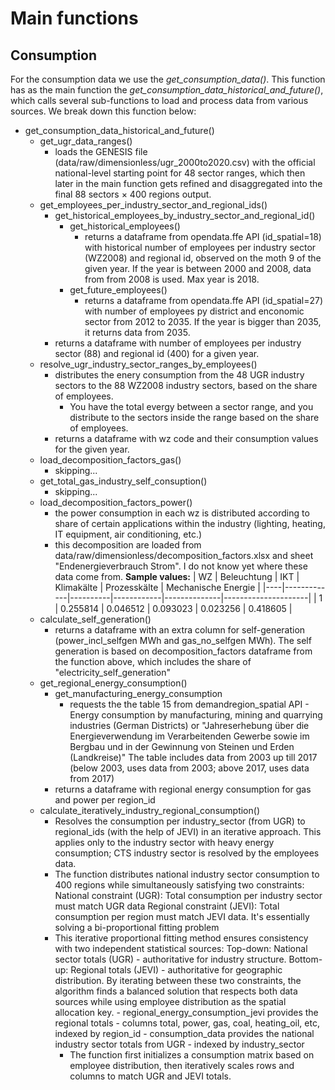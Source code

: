 # Main functions

## Consumption
For the consumption data we use the *get_consumption_data()*. This function has as the main function the
*get_consumption_data_historical_and_future()*, which calls several sub-functions
to load and process data from various sources. We break down this function below:

- get_consumption_data_historical_and_future()
    * get_ugr_data_ranges()
        - loads the GENESIS file (data/raw/dimensionless/ugr_2000to2020.csv) with the official national-level starting point for 48 sector ranges, 
          which then later in the main function gets refined and disaggregated into the final 88 sectors × 400 regions output. 
    * get_employees_per_industry_sector_and_regional_ids()
        - get_historical_employees_by_industry_sector_and_regional_id()
            * get_historical_employees()
                - returns a dataframe from opendata.ffe API (id_spatial=18) with historical number of employees per industry sector (WZ2008) and regional id, observed on the moth 9 
                  of the given year. If the year is between 2000 and 2008, data from from 2008 is used. Max year is 2018.
            * get_future_employees()
                - returns a dataframe from opendata.ffe API (id_spatial=27) with number of employees py district and enconomic sector from 2012 to 2035. If
                  the year is bigger than 2035, it returns data from 2035.
        - returns a dataframe with number of employees per industry sector (88) and regional id (400) for a given year.
    * resolve_ugr_industry_sector_ranges_by_employees()
        - distributes the enery consumption from the 48 UGR industry sectors to the 88 WZ2008 industry sectors, 
          based on the share of employees.
            - You have the total evergy between a sector range, and you distribute to the sectors inside the range based on the share of employees.
        - returns a dataframe with wz code and their consumption values for the given year.
    * load_decomposition_factors_gas() 
        - skipping...
    * get_total_gas_industry_self_consuption()
        - skipping...
    * load_decomposition_factors_power()
        - the power consumption in each wz is distributed according to share 
          of certain applications within the industry (lighting, heating, IT equipment, air conditioning, etc.)
        - this decomposition are loaded from data/raw/dimensionless/decomposition_factors.xlsx and sheet "Endenergieverbrauch Strom".
          I do not know yet where these data come from.
          **Sample values:**
            | WZ | Beleuchtung | IKT      | Klimakälte | Prozesskälte | Mechanische Energie |
            |----|-------------|----------|------------|--------------|---------------------|
            | 1  | 0.255814    | 0.046512 | 0.093023   | 0.023256     | 0.418605            |
    * calculate_self_generation()
        - returns a dataframe with an extra column for self-generation (power_incl_selfgen MWh and gas_no_selfgen MWh).
          The self generation is based on decomposition_factors dataframe from the function above,
          which includes the share of "electricity_self_generation"
    * get_regional_energy_consumption()
        - get_manufacturing_energy_consumption
            - requests the the table 15 from demandregion_spatial API - Energy consumption by manufacturing, mining and quarrying industries (German Districts)
              or "Jahreserhebung über die Energieverwendung im Verarbeitenden Gewerbe sowie im Bergbau und in der Gewinnung von Steinen und Erden (Landkreise)"
              The table includes data from 2003 up till 2017 (below 2003, uses data from 2003; above 2017, uses data from 2017)
        - returns a dataframe with regional energy consumption for gas and power per region_id
    * calculate_iteratively_industry_regional_consumption()
        - Resolves the consumption per industry_sector (from UGR) to regional_ids (with the help of JEVI) in an iterative approach.
          This applies only to the industry sector with heavy energy consumption; CTS industry sector is resolved by the employees data.
        - The function distributes national industry sector consumption to 400 regions while simultaneously satisfying two constraints:
          National constraint (UGR): Total consumption per industry sector must match UGR data
          Regional constraint (JEVI): Total consumption per region must match JEVI data. It's essentially solving a bi-proportional fitting problem
        - This iterative proportional fitting method ensures consistency with two independent statistical sources:
          Top-down: National sector totals (UGR) - authoritative for industry structure.
          Bottom-up: Regional totals (JEVI) - authoritative for geographic distribution.
          By iterating between these two constraints, the algorithm finds a balanced solution 
          that respects both data sources while using employee distribution as the spatial allocation key.
              - regional_energy_consumption_jevi provides the regional totals - columns total, power, gas, coal, heating_oil, etc, indexed by region_id
              - consumption_data provides the national industry sector totals from UGR - indexed by industry_sector
          - The function first initializes a consumption matrix based on employee distribution, then iteratively scales rows and columns to match UGR and JEVI totals.

